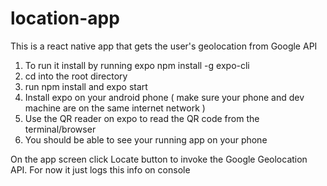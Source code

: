# location-app
This is a react native app that gets the user's geolocation from Google API

1. To run it install by running expo npm install -g expo-cli
2. cd into the root directory 
3. run npm install and expo start
4. Install expo on your android phone ( make sure your phone and dev machine are on the same internet network )
5. Use the QR reader on expo to read the QR code from the terminal/browser
6. You should be able to see your running app on your phone

On the app screen click Locate button to invoke the Google Geolocation API.
For now it just logs this info on console
